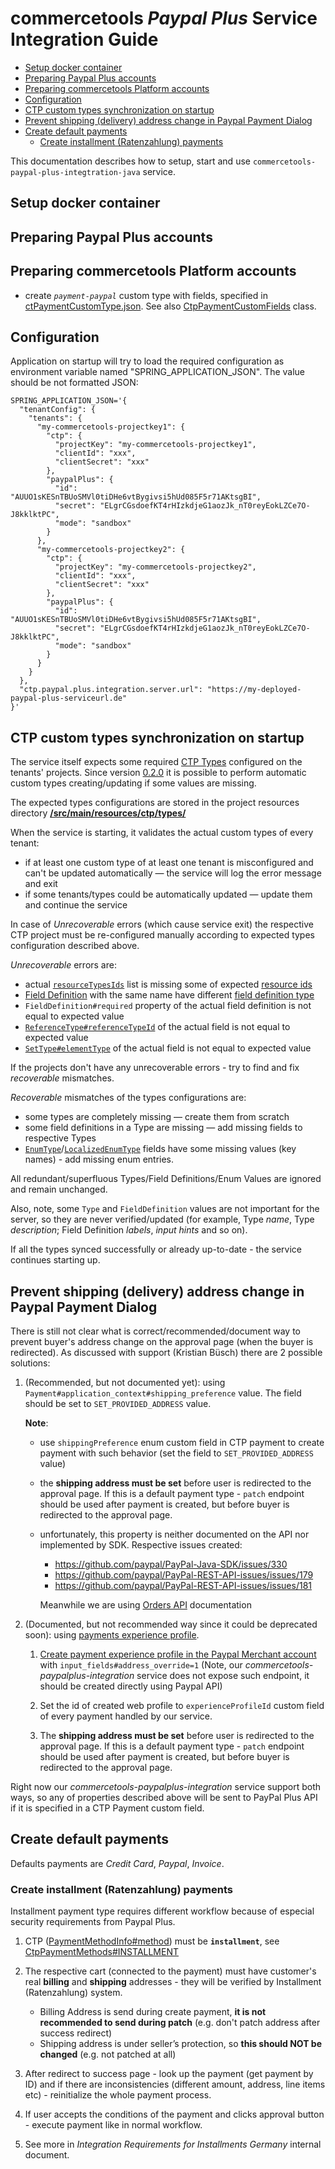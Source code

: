 # commercetools _Paypal Plus_ Service Integration Guide

<!-- START doctoc generated TOC please keep comment here to allow auto update -->
<!-- DON'T EDIT THIS SECTION, INSTEAD RE-RUN doctoc TO UPDATE -->

- [Setup docker container](#setup-docker-container)
- [Preparing Paypal Plus accounts](#preparing-paypal-plus-accounts)
- [Preparing commercetools Platform accounts](#preparing-commercetools-platform-accounts)
- [Configuration](#configuration)
- [CTP custom types synchronization on startup](#ctp-custom-types-synchronization-on-startup)
- [Prevent shipping (delivery) address change in Paypal Payment Dialog](#prevent-shipping-delivery-address-change-in-paypal-payment-dialog)
- [Create default payments](#create-default-payments)
  - [Create installment (Ratenzahlung) payments](#create-installment-ratenzahlung-payments)

<!-- END doctoc generated TOC please keep comment here to allow auto update -->

This documentation describes how to setup, start and use `commercetools-paypal-plus-integtration-java` service.

## Setup docker container

## Preparing Paypal Plus accounts

## Preparing commercetools Platform accounts

  - create *`payment-paypal`* custom type with fields, specified in 
  [ctPaymentCustomType.json](/src/main/resources/referenceModels/ctPaymentCustomType.json). See also 
  [CtpPaymentCustomFields](/src/main/java/com/commercetools/payment/constants/ctp/CtpPaymentCustomFields.java) class.

## Configuration
Application on startup will try to load the required configuration as environment variable named "SPRING_APPLICATION_JSON". The value should be not formatted JSON:
```
SPRING_APPLICATION_JSON='{
  "tenantConfig": {
    "tenants": {
      "my-commercetools-projectkey1": {
        "ctp": {
          "projectKey": "my-commercetools-projectkey1",
          "clientId": "xxx",
          "clientSecret": "xxx"
        },
        "paypalPlus": {
          "id": "AUUO1sKESnTBUoSMVl0tiDHe6vtBygivsi5hUd085F5r71AKtsgBI",
          "secret": "ELgrCGsdoefKT4rHIzkdjeG1aozJk_nT0reyEokLZCe7O-J8kklktPC",
          "mode": "sandbox"
        }
      },
      "my-commercetools-projectkey2": {
        "ctp": {
          "projectKey": "my-commercetools-projectkey2",
          "clientId": "xxx",
          "clientSecret": "xxx"
        },
        "paypalPlus": {
          "id": "AUUO1sKESnTBUoSMVl0tiDHe6vtBygivsi5hUd085F5r71AKtsgBI",
          "secret": "ELgrCGsdoefKT4rHIzkdjeG1aozJk_nT0reyEokLZCe7O-J8kklktPC",
          "mode": "sandbox"
        }
      }
    }
  },
  "ctp.paypal.plus.integration.server.url": "https://my-deployed-paypal-plus-serviceurl.de"
}'
```

## CTP custom types synchronization on startup

The service itself expects some required [CTP Types](http://dev.commercetools.com/http-api-projects-types.html)
configured on the tenants' projects. Since version [0.2.0](https://github.com/commercetools/commercetools-paypal-plus-integration/releases/tag/v0.2.0)
it is possible to perform automatic custom types creating/updating if some values are missing. 

The expected types configurations are stored in the project resources directory 
[**/src/main/resources/ctp/types/**](/src/main/resources/ctp/types/)  

When the service is starting, it validates the actual custom types of every tenant:
  - if at least one custom type of at least one tenant is misconfigured and can't be updated automatically &mdash; 
  the service will log the error message and exit
  - if some tenants/types could be automatically updated &mdash; update them and continue the service
  
In case of _Unrecoverable_ errors (which cause service exit) the respective CTP project must be re-configured manually
according to expected types configuration described above.
  
_Unrecoverable_ errors are:
  - actual [`resourceTypesIds`](http://dev.commercetools.com/http-api-projects-types.html#type) list is missing some of
  expected [resource ids](http://dev.commercetools.com/http-api-projects-custom-fields.html#customizable-resources)
  - [Field Definition](http://dev.commercetools.com/http-api-projects-types.html#fielddefinition) 
  with the same name have different 
  [field definition type](http://dev.commercetools.com/http-api-projects-types.html#fieldtype)
  - `FieldDefinition#required` property of the actual field definition is not equal to expected value
  - [`ReferenceType#referenceTypeId`](http://dev.commercetools.com/http-api-projects-types.html#referencetype) of the 
  actual field is not equal to expected value
  - [`SetType#elementType`](http://dev.commercetools.com/http-api-projects-types.html#settype) of the actual field 
  is not equal to expected value

If the projects don't have any unrecoverable errors - try to find and fix _recoverable_ mismatches.

_Recoverable_ mismatches of the types configurations are:
  - some types are completely missing &mdash; create them from scratch
  - some field definitions in a Type are missing &mdash; add missing fields to respective Types
  - [`EnumType`](http://dev.commercetools.com/http-api-projects-types.html#enumtype)/[`LocalizedEnumType`](http://dev.commercetools.com/http-api-projects-types.html#localizedenumtype)
  fields have some missing values (key names) - add missing enum entries.

All redundant/superfluous Types/Field Definitions/Enum Values are ignored and remain unchanged.
  
Also, note, some `Type` and `FieldDefinition` values are not important for the server, 
so they are never verified/updated 
(for example, Type _name_, Type _description_; Field Definition _labels_, _input hints_ and so on).

If all the types synced successfully or already up-to-date - the service continues starting up.

## Prevent shipping (delivery) address change in Paypal Payment Dialog

There is still not clear what is correct/recommended/document way to prevent buyer's address change on the
approval page (when the buyer is redirected). As discussed with support (Kristian Büsch) there are 2 possible solutions:
  1. (Recommended, but not documented yet): using `Payment#application_context#shipping_preference` value. The field
  should be set to `SET_PROVIDED_ADDRESS` value.
   
      **Note**:
      - use `shippingPreference` enum custom field in CTP payment to create payment with such behavior 
      (set the field to `SET_PROVIDED_ADDRESS` value)
      
      - the **shipping address must be set** before user is redirected to the approval page. 
      If this is a default payment type - `patch` endpoint should be used after payment is created, 
      but before buyer is redirected to the approval page.
      
      - unfortunately, this property is neither documented on the API nor implemented by SDK. Respective issues created:
        - https://github.com/paypal/PayPal-Java-SDK/issues/330
        - https://github.com/paypal/PayPal-REST-API-issues/issues/179
        - https://github.com/paypal/PayPal-REST-API-issues/issues/181
        
        Meanwhile we are using [Orders API](https://developer.paypal.com/docs/api/orders/#definition-application_context)
      documentation
      
  2. (Documented, but not recommended way since it could be deprecated soon): using 
  [payments experience profile](https://developer.paypal.com/docs/api/payment-experience/).
    
      1. [Create payment experience profile in the Paypal Merchant account](https://developer.paypal.com/docs/api/payment-experience/#web-profiles_create)
      with `input_fields#address_override=1`
      (Note, our _commercetools-paypalplus-integration_ service does not expose such endpoint, it should be created directly
      using Paypal API)
      
      2. Set the id of created web profile to `experienceProfileId` custom field of every payment handled by our service.
      
      3. The **shipping address must be set** before user is redirected to the approval page. 
               If this is a default payment type - `patch` endpoint should be used after payment is created, 
               but before buyer is redirected to the approval page.
      
  Right now our _commercetools-paypalplus-integration_ service support both ways, so any of properties described above
  will be sent to PayPal Plus API if it is specified in a CTP Payment custom field.

## Create default payments

Defaults payments are _Credit Card_, _Paypal_, _Invoice_.

### Create installment (Ratenzahlung) payments

Installment payment type requires different workflow because of especial security requirements from Paypal Plus.

  1. CTP ([PaymentMethodInfo#method](http://dev.commercetools.com/http-api-projects-payments.html#paymentmethodinfo))
  must be **`installment`**, see [CtpPaymentMethods#INSTALLMENT](/src/main/java/com/commercetools/payment/constants/ctp/CtpPaymentMethods.java)
  
  2. The respective cart (connected to the payment) must have customer's real **billing** and **shipping** addresses - 
  they will be verified by Installment (Ratenzahlung) system.
      * Billing Address is send during create payment, **it is not recommended to send during patch** (e.g. 
      don't patch address after success redirect)
      * Shipping address is under seller’s protection, so **this should NOT be changed** (e.g. not patched at all)
  
  3. After redirect to success page - look up the payment (get payment by ID) and if there are inconsistencies 
  (different amount, address, line items etc) - reinitialize the whole payment process.
  
  4. If user accepts the conditions of the payment and clicks approval button - execute payment like in normal workflow.
          
  5. See more in _Integration Requirements for Installments Germany_ internal document.
  
  

